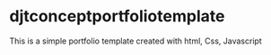 # djtconceptportfoliotemplate
This is a simple portfolio template created with html, Css, Javascript
